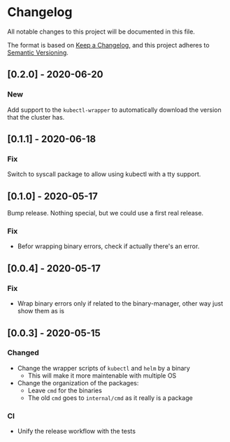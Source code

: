 # Changelog

All notable changes to this project will be documented in this file.

The format is based on [Keep a Changelog](https://keepachangelog.com/en/1.0.0/),
and this project adheres to [Semantic Versioning](https://semver.org/spec/v2.0.0.html).

## [0.2.0] - 2020-06-20

### New
Add support to the `kubectl-wrapper` to automatically download the version that
the cluster has.

## [0.1.1] - 2020-06-18

### Fix
Switch to syscall package to allow using kubectl with a tty support.

## [0.1.0] - 2020-05-17

Bump release. Nothing special, but we could use a first real release.

### Fix

- Befor wrapping binary errors, check if actually there's an error.

## [0.0.4] - 2020-05-17

### Fix

- Wrap binary errors only if related to the binary-manager, other way just show
  them as is

## [0.0.3] - 2020-05-15

### Changed

- Change the wrapper scripts of `kubectl` and  `helm` by a binary
  - This will make it more maintenable with multiple OS
- Change the organization of the packages:
  - Leave `cmd` for the binaries
  - The old `cmd` goes to `internal/cmd` as it really is a package

### CI
- Unify the release workflow with the tests
